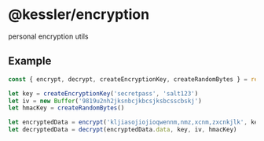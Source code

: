 # @kessler/encryption

personal encryption utils

## Example

```js
const { encrypt, decrypt, createEncryptionKey, createRandomBytes } = require('@kessler/encryption')

let key = createEncryptionKey('secretpass', 'salt123')
let iv = new Buffer('9819u2nh2jksnbcjkbcsjksbcsscbskj')
let hmacKey = createRandomBytes()

let encryptedData = encrypt('kljiasojiojioqwennm,nmz,xcnm,zxcnkjlk', key, iv, hmacKey)
let decryptedData = decrypt(encryptedData.data, key, iv, hmacKey)
```
